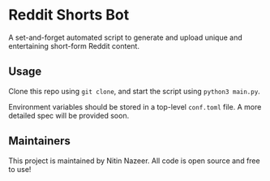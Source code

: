 # Reddit Shorts Bot

A set-and-forget automated script to generate and upload unique and entertaining short-form Reddit content.

## Usage

Clone this repo using `git clone`, and start the script using `python3 main.py`.

Environment variables should be stored in a top-level `conf.toml` file. A more detailed spec will be provided soon.

## Maintainers

This project is maintained by Nitin Nazeer. All code is open source and free to use!

